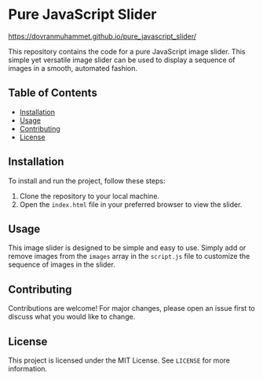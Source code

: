 # Pure JavaScript Slider
https://dovranmuhammet.github.io/pure_javascript_slider/

This repository contains the code for a pure JavaScript image slider. This simple yet versatile image slider can be used to display a sequence of images in a smooth, automated fashion.

## Table of Contents

- [Installation](#installation)
- [Usage](#usage)
- [Contributing](#contributing)
- [License](#license)

## Installation

To install and run the project, follow these steps:

1. Clone the repository to your local machine.
2. Open the `index.html` file in your preferred browser to view the slider.

## Usage

This image slider is designed to be simple and easy to use. Simply add or remove images from the `images` array in the `script.js` file to customize the sequence of images in the slider.

## Contributing

Contributions are welcome! For major changes, please open an issue first to discuss what you would like to change.

## License

This project is licensed under the MIT License. See `LICENSE` for more information.
